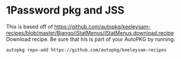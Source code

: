 1Password pkg and JSS
===============

This is based off of https://github.com/autopkg/keeleysam-recipes/blob/master/Bjango/iStatMenus/iStatMenus.download.recipe Download recipe.  Be sure that his is part of your AutoPKG by running:

``` bash
autopkg repo-add https://github.com/autopkg/keeleysam-recipes
```

